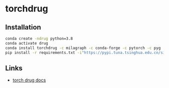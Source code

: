 # torchdrug

## Installation

```bash
conda create -ndrug python=3.8
conda activate drug
conda install torchdrug -c milagraph -c conda-forge -c pytorch -c pyg
pip install -r requirements.txt -i"https://pypi.tuna.tsinghua.edu.cn/simple/"
```

## Links

- [torch drug docs](https://torchdrug.ai/docs/quick_start.html)

